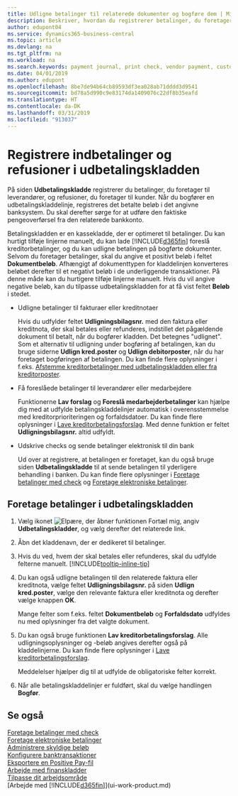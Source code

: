 ```yaml
---
title: Udligne betalinger til relaterede dokumenter og bogføre dem | Microsoft Docs
description: Beskriver, hvordan du registrerer betalinger, du foretager til leverandører, og refusioner, du foretager til kunder.
author: edupont04
ms.service: dynamics365-business-central
ms.topic: article
ms.devlang: na
ms.tgt_pltfrm: na
ms.workload: na
ms.search.keywords: payment journal, print check, vendor payment, customer refund, creditor, debt, balance due, AP
ms.date: 04/01/2019
ms.author: edupont
ms.openlocfilehash: 8be7de94b64cb89593df3ea028ab71dddd3d9541
ms.sourcegitcommit: bd78a5d990c9e83174da1409076c22df8b35eafd
ms.translationtype: HT
ms.contentlocale: da-DK
ms.lasthandoff: 03/31/2019
ms.locfileid: "913037"
---
```

# <a name="record-payments-and-refunds-in-the-payment-journal"></a>Registrere indbetalinger og refusioner i udbetalingskladden

På siden **Udbetalingskladde** registrerer du betalinger, du foretager til leverandører, og refusioner, du foretager til kunder. Når du bogfører en udbetalingskladdelinje, registreres det betalte beløb i det angivne banksystem. Du skal derefter sørge for at udføre den faktiske pengeoverførsel fra den relaterede bankkonto.  

Betalingskladden er en kassekladde, der er optimeret til betalinger. Du kan hurtigt tilføje linjerne manuelt, du kan lade [!INCLUDE[d365fin](includes/d365fin_md.md)] foreslå kreditorbetalinger, og du kan udligne betalingen på bogførte dokumenter. Selvom du foretager betalinger, skal du angive et positivt beløb i feltet **Dokumentbeløb**. Afhængigt af dokumenttypen for kladdelinjen konverteres beløbet derefter til et negativt beløb i de underliggende transaktioner. På denne måde kan du hurtigere tilføje linjerne manuelt. Hvis du vil angive negative beløb, kan du tilpasse udbetalingskladden for at få vist feltet **Beløb** i stedet.  

- Udligne betalinger til fakturaer eller kreditnotaer

    Hvis du udfylder feltet **Udligningsbilagsnr.** med den faktura eller kreditnota, der skal betales eller refunderes, indstillet det pågældende dokument til betalt, når du bogfører kladden. Det betegnes "udlignet". Som et alternativ til udligning under bogføring af betalingen, kan du bruge siderne **Udlign kred.poster** og **Udlign debitorposter**, når du har foretaget bogføringen af betalingen. Du kan finde flere oplysninger i f.eks. [Afstemme kreditorbetalinger med udbetalingskladden eller fra kreditorposter](payables-how-apply-purchase-transactions-manually.md).  

- Få foreslåede betalinger til leverandører eller medarbejdere

    Funktionerne **Lav forslag** og **Foreslå medarbejderbetalinger** kan hjælpe dig med at udfylde betalingskladdelinjer automatisk i overensstemmelse med kreditorprioriteringen og forfaldsdatoer. Du kan finde flere oplysninger i [Lave kreditorbetalingsforslag](payables-how-suggest-vendor-payments.md). Med denne funktion er feltet **Udligningsbilagsnr.** altid udfyldt.  

- Udskrive checks og sende betalinger elektronisk til din bank

    Ud over at registrere, at betalingen er foretaget, kan du også bruge siden **Udbetalingskladde** til at sende betalingen til yderligere behandling i banken. Du kan finde flere oplysninger i [Foretage betalinger med check](payables-how-work-checks.md) og [Foretage elektroniske betalinger](payables-how-export-payments-bank-file.md).  

## <a name="to-make-payments-in-the-payment-journal"></a>Foretage betalinger i udbetalingskladden

1. Vælg ikonet ![Elpære, der åbner funktionen Fortæl mig](media/ui-search/search_small.png "Fortæl mig, hvad du vil foretage dig"), angiv **Udbetalingskladder**, og vælg derefter det relaterede link.
2. Åbn det kladdenavn, der er dedikeret til betalinger.
3. Hvis du ved, hvem der skal betales eller refunderes, skal du udfylde felterne manuelt. [!INCLUDE[tooltip-inline-tip](includes/tooltip-inline-tip_md.md)]
4. Du kan også udligne betalingen til den relaterede faktura eller kreditnota, vælge feltet **Udligningsbilagsnr.** på siden **Udlign kred.poster**, vælge den relevante faktura eller kreditnota og derefter vælge knappen **OK**.

    Mange felter som f.eks. feltet **Dokumentbeløb** og **Forfaldsdato** udfyldes nu med oplysninger fra det valgte dokument.
5. Du kan også bruge funktionen **Lav kreditorbetalingsforslag**. Alle udligningsoplysninger og -beløb angives derefter også på kladdelinjerne. Du kan finde flere oplysninger i [Lave kreditorbetalingsforslag](payables-how-suggest-vendor-payments.md).

    Meddelelser hjælper dig til at udfylde de obligatoriske felter korrekt.
6.  Når alle betalingskladdelinjer er fuldført, skal du vælge handlingen **Bogfør**.

## <a name="see-also"></a>Se også
[Foretage betalinger med check](payables-how-work-checks.md)  
[Foretage elektroniske betalinger](payables-how-export-payments-bank-file.md)  
[Administrere skyldige beløb](payables-manage-payables.md)  
[Konfigurere banktransaktioner](bank-setup-banking.md)  
[Eksportere en Positive Pay-fil](finance-how-positive-pay.md)  
[Arbejde med finanskladder](ui-work-general-journals.md)  
[Tilpasse dit arbejdsområde](ui-personalization-user.md)  
[Arbejde med [!INCLUDE[d365fin](includes/d365fin_md.md)]](ui-work-product.md)  
